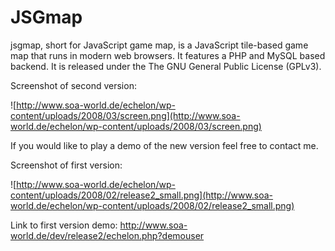 # JSGmap #

jsgmap, short for JavaScript game map, is a JavaScript tile-based game map that runs in modern web browsers. It features a PHP and MySQL based backend. It is released under the The GNU General Public License (GPLv3).

Screenshot of second version:

![http://www.soa-world.de/echelon/wp-content/uploads/2008/03/screen.png](http://www.soa-world.de/echelon/wp-content/uploads/2008/03/screen.png)

If you would like to play a demo of the new version feel free to contact me.


Screenshot of first version:

![http://www.soa-world.de/echelon/wp-content/uploads/2008/02/release2_small.png](http://www.soa-world.de/echelon/wp-content/uploads/2008/02/release2_small.png)

Link to first version demo:
http://www.soa-world.de/dev/release2/echelon.php?demouser